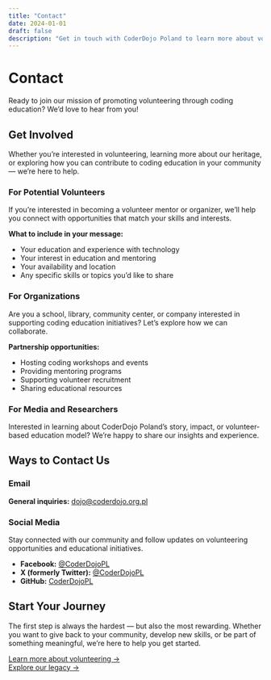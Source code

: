 ```yaml
---
title: "Contact"
date: 2024-01-01
draft: false
description: "Get in touch with CoderDojo Poland to learn more about volunteering opportunities and our mission."
---
```


# Contact

Ready to join our mission of promoting volunteering through coding education? We’d love to hear from you!

## Get Involved

Whether you’re interested in volunteering, learning more about our heritage, or exploring how you can contribute to coding education in your community — we’re here to help.

### For Potential Volunteers

If you’re interested in becoming a volunteer mentor or organizer, we’ll help you connect with opportunities that match your skills and interests.

**What to include in your message:**
- Your education and experience with technology  
- Your interest in education and mentoring  
- Your availability and location  
- Any specific skills or topics you’d like to share  

### For Organizations

Are you a school, library, community center, or company interested in supporting coding education initiatives? Let’s explore how we can collaborate.

**Partnership opportunities:**
- Hosting coding workshops and events  
- Providing mentoring programs  
- Supporting volunteer recruitment  
- Sharing educational resources  

### For Media and Researchers

Interested in learning about CoderDojo Poland’s story, impact, or volunteer-based education model? We’re happy to share our insights and experience.

## Ways to Contact Us

### Email
**General inquiries:** [dojo@coderdojo.org.pl](mailto:dojo@coderdojo.org.pl)

### Social Media
Stay connected with our community and follow updates on volunteering opportunities and educational initiatives.

* **Facebook:** [@CoderDojoPL](https://www.facebook.com/CoderDojoPL/)  
* **X (formerly Twitter):** [@CoderDojoPL](https://x.com/CoderDojoPL)  
* **GitHub:** [CoderDojoPL](https://github.com/CoderDojoPL)  

## Start Your Journey

The first step is always the hardest — but also the most rewarding. Whether you want to give back to your community, develop new skills, or be part of something meaningful, we’re here to help you get started.

[Learn more about volunteering →](/volunteer)  
[Explore our legacy →](/legacy)
